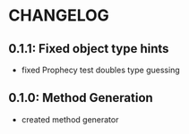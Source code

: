 # CHANGELOG

## 0.1.1: Fixed object type hints

* fixed Prophecy test doubles type guessing

## 0.1.0: Method Generation

* created method generator
